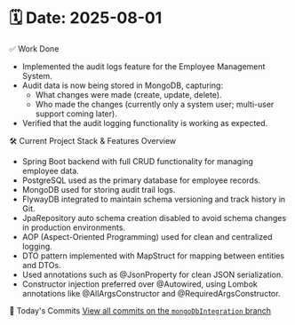 # 🗓️ Date: 2025-08-01 

 
✅ Work Done

* Implemented the audit logs feature for the Employee Management System.
* Audit data is now being stored in MongoDB, capturing:
    - What changes were made (create, update, delete).
    - Who made the changes (currently only a system user; multi-user support coming later).
* Verified that the audit logging functionality is working as expected.

🛠️ Current Project Stack & Features Overview

* Spring Boot backend with full CRUD functionality for managing employee data.
* PostgreSQL used as the primary database for employee records.
* MongoDB used for storing audit trail logs.
* FlywayDB integrated to maintain schema versioning and track history in Git.
* JpaRepository auto schema creation disabled to avoid schema changes in production environments.
* AOP (Aspect-Oriented Programming) used for clean and centralized logging.
* DTO pattern implemented with MapStruct for mapping between entities and DTOs.
* Used annotations such as @JsonProperty for clean JSON serialization.
* Constructor injection preferred over @Autowired, using Lombok annotations like @AllArgsConstructor and @RequiredArgsConstructor.


📌 Today's Commits
[View all commits on the `mongoDbIntegration` branch](https://github.com/harsh-vyas467/EMS/commits/mongoDbIntegration/)





